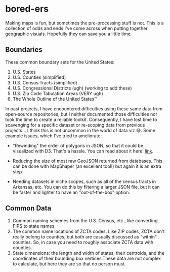 # bored-ers
Making maps is fun, but sometimes the pre-processing stuff is not. This is a collection of odds and ends I've come across when putting together geographic visuals. Hopefully they can save you a little time.

## Boundaries

These common boundary sets for the United States:

1. U.S. States
2. U.S. Counties (simplified)
3. U.S. Census Tracts (simplified)
4. U.S. Congressional Districts (ugh) (working to add these)
5. U.S. Zip Code Tabulation Areas (VERY ugh)
6. The Whole Outline of the United States™

In past projects, I have encountered difficulties using these same data from open-source repositories, but I neither documented those difficulties nor took the time to create a reliable toolkit. Consequently, I have lost time to scavenging for a specific dataset or re-scoping data from previous projects... I think this is not uncommon in the world of data viz 😅. Some example issues, which I've tried to ameliorate:

- "Rewinding" the order of polygons in JSON, so that it could be visualized with D3. That's a hassle. You can read about it here: [link](https://stackoverflow.com/questions/54947126/geojson-map-with-d3-only-rendering-a-single-path-in-a-feature-collection).

- Reducing the size of most raw GeoJSON returned from databases. This can be done with MapShaper (an excellent tool!) but again it is an extra step.

- Needing datasets in niche scopes, such as all of the census tracts in Arkansas, etc. You can do this by filtering a larger JSON file, but it can be faster and lighter to have an "out-of-the-box" option.

## Common Data

1. Common naming schemes from the U.S. Census, etc., like converting FIPS to state names.
2. The common name locations of ZCTA codes. Like ZIP codes, ZCTA don't really belong to counties, but both are casually discussed as "within" counties. So, in case you need to roughly associate ZCTA data with counties.
3. State dimensions: the length and width of states, their centroids, and the coordinates of their bounding box vertices.These data are not complex to calculate, but here they are so that no person must.